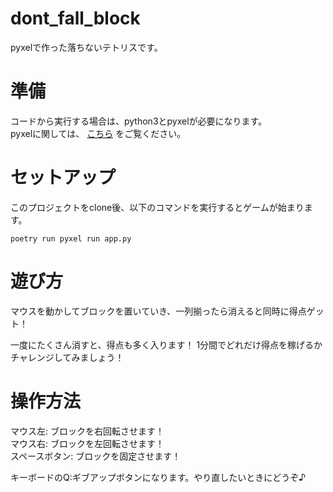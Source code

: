 # dont_fall_block
pyxelで作った落ちないテトリスです。  

# 準備
コードから実行する場合は、python3とpyxelが必要になります。  
pyxelに関しては、 [こちら](https://github.com/kitao/pyxel) をご覧ください。

# セットアップ
このプロジェクトをclone後、以下のコマンドを実行するとゲームが始まります。

`poetry run pyxel run app.py`

# 遊び方
マウスを動かしてブロックを置いていき、一列揃ったら消えると同時に得点ゲット！  

一度にたくさん消すと、得点も多く入ります！
1分間でどれだけ得点を稼げるかチャレンジしてみましょう！

# 操作方法
マウス左: ブロックを右回転させます！  
マウス右: ブロックを左回転させます！  
スペースボタン: ブロックを固定させます！  

キーボードのQ:ギブアップボタンになります。やり直したいときにどうぞ♪
